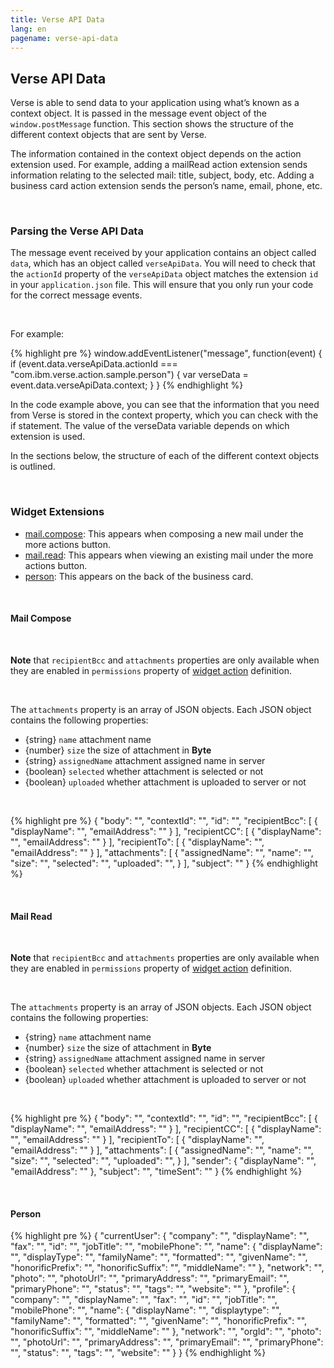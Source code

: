 ```yaml
---
title: Verse API Data
lang: en
pagename: verse-api-data
---
```


## Verse API Data
Verse is able to send data to your application using what’s known as a context object. It is passed in the message event object of the `window.postMessage` function. This section shows the structure of the different context objects that are sent by Verse.

The information contained in the context object depends on the action extension used. For example, adding a mailRead action extension sends information relating to the selected mail: title, subject, body, etc. Adding a business card action extension sends the person’s name, email, phone, etc.

&nbsp;

### Parsing the Verse API Data
The message event received by your application contains an object called `data`, which has an object called `verseApiData`. You will need to check that the `actionId` property of the `verseApiData` object matches the extension `id` in your `application.json` file. This will ensure that you only run your code for the correct message events.

&nbsp;

For example:

{% highlight pre %}
window.addEventListener("message", function(event) {
  if (event.data.verseApiData.actionId === "com.ibm.verse.action.sample.person") {
    var verseData = event.data.verseApiData.context;
  }
}
{% endhighlight %}

In the code example above, you can see that the information that you need from Verse is stored in the context property, which you can check with the if statement. The value of the verseData variable depends on which extension is used.

In the sections below, the structure of each of the different context objects is outlined.

&nbsp;

### Widget Extensions
- [mail.compose](#mail-compose): This appears when composing a new mail under the more actions button.
- [mail.read](#mail-read): This appears when viewing an existing mail under the more actions button.
- [person](#person): This appears on the back of the business card.

&nbsp;

#### Mail Compose

&nbsp;

**Note** that `recipientBcc` and `attachments` properties are only available when they are enabled in `permissions` property of [widget action](#Optional-Properties-for-a-Widget-Action) definition.

&nbsp;

The `attachments` property is an array of JSON objects. Each JSON object contains the following properties:
- {string} `name` attachment name
- {number} `size` the size of attachment in **Byte**
- {string} `assignedName` attachment assigned name in server
- {boolean} `selected` whether attachment is selected or not
- {boolean} `uploaded` whether attachment is uploaded to server or not

&nbsp;

{% highlight pre %}
{
  "body": "",
  "contextId": "",
  "id": "",
  "recipientBcc": [
    {
      "displayName": "",
      "emailAddress": ""
    }
  ],
  "recipientCC": [
    {
      "displayName": "",
      "emailAddress": ""
    }
  ],
  "recipientTo": [
    {
      "displayName": "",
      "emailAddress": ""
    }
  ],
  "attachments": [
    {
      "assignedName": "",
      "name": "",
      "size": "",
      "selected": "",
      "uploaded": "",
    }
  ],
  "subject": ""
}
{% endhighlight %}

&nbsp;

#### Mail Read

&nbsp;

**Note** that `recipientBcc` and `attachments` properties are only available when they are enabled in `permissions` property of [widget action](#Optional-Properties-for-a-Widget-Action) definition.

&nbsp;

The `attachments` property is an array of JSON objects. Each JSON object contains the following properties:
- {string} `name` attachment name
- {number} `size` the size of attachment in **Byte**
- {string} `assignedName` attachment assigned name in server
- {boolean} `selected` whether attachment is selected or not
- {boolean} `uploaded` whether attachment is uploaded to server or not

&nbsp;

{% highlight pre %}
{
  "body": "",
  "contextId": "",
  "id": "",
  "recipientBcc": [
    {
      "displayName": "",
      "emailAddress": ""
    }
  ],
  "recipientCC": [
    {
      "displayName": "",
      "emailAddress": ""
    }
  ],
  "recipientTo": [
    {
      "displayName": "",
      "emailAddress": ""
    }
  ],
  "attachments": [
    {
      "assignedName": "",
      "name": "",
      "size": "",
      "selected": "",
      "uploaded": "",
    }
  ],
  "sender": {
    "displayName": "",
    "emailAddress": ""
  },
  "subject": "",
  "timeSent": ""
}
{% endhighlight %}

&nbsp;

#### Person
{% highlight pre %}
{
  "currentUser": {
    "company": "",
    "displayName": "",
    "fax": "",
    "id": "",
    "jobTitle": "",
    "mobilePhone": "",
    "name": {
      "displayName": "",
      "displayType": "",
      "familyName": "",
      "formatted": "",
      "givenName": "",
      "honorificPrefix": "",
      "honorificSuffix": "",
      "middleName": ""
    },
    "network": "",
    "photo": "",
    "photoUrl": "",
    "primaryAddress": "",
    "primaryEmail": "",
    "primaryPhone": "",
    "status": "",
    "tags": "",
    "website": ""
  },
  "profile": {
    "company": "",
    "displayName": "",
    "fax": "",
    "id": "",
    "jobTitle": "",
    "mobilePhone": "",
    "name": {
      "displayName": "",
      "displaytype": "",
      "familyName": "",
      "formatted": "",
      "givenName": "",
      "honorificPrefix": "",
      "honorificSuffix": "",
      "middleName": ""
    },
    "network": "",
    "orgId": "",
    "photo": "",
    "photoUrl": "",
    "primaryAddress": "",
    "primaryEmail": "",
    "primaryPhone": "",
    "status": "",
    "tags": "",
    "website": ""
  }
}
{% endhighlight %}